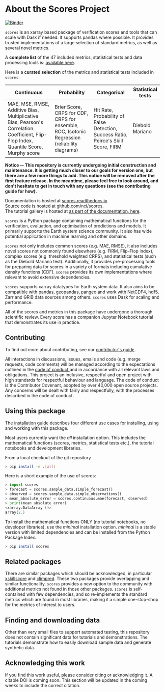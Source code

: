 # About the Scores Project

[![Binder](https://mybinder.org/badge_logo.svg)](https://mybinder.org/v2/gh/nci/scores/HEAD?labpath=tutorials%2FExplanation.ipynb)

`scores` is an xarray based package of verification scores and tools that can scale with Dask if needed. It supports pandas where possible.
It provides trusted implementations of a large selection of standard metrics, as well as several novel metrics.


A **complete list** of the 47 included metrics, statistical tests and data processing tools is: [available here](https://scores.readthedocs.io/en/develop/included.html).

Here is a **curated selection** of the metrics and statistical tests included in `scores`:

| Continuous                      | Probability | Categorical      | Statistical tests |
| ----------                      | ----------- | -----------      | ----------------- |
| MAE, MSE, RMSE, Additive Bias, Multiplicative Bias, Pearson's Correlation Coefficient, Flip-Flop Index, Quantile Score, Murphy score  | Brier Score, CRPS for CDF, CRPS for ensemble, ROC, Isotonic Regression (reliability diagrams)   | Hit Rate, Probability of False Detection, Success Ratio, Peirce's Skill Score, FIRM  |  Diebold Mariano |

**Notice -- This repository is currently undergoing initial construction and maintenance. It is getting much closer to our goals for version one, but there are a few more things to add. This notice will be removed after the first feature release. In the meantime, please feel free to look around, and don't hesitate to get in touch with any questions (see the contributing guide for how).**

Documentation is hosted at [scores.readthedocs.io](https://scores.readthedocs.io).  
Source code is hosted at [github.com/nci/scores](https://github.com/nci/scores).  
The tutorial gallery is hosted at [as part of the documentation, here](https://scores.readthedocs.io/en/latest/tutorials/Explanation.html).

`scores` is a Python package containing mathematical functions for the verification, evaluation, and optimisation of predictions and models. It primarily supports the Earth system science community. It also has wide potential application in machine learning and other domains.

`scores` not only includes common scores (e.g. MAE, RMSE), it also includes novel scores not commonly found elsewhere (e.g. FIRM, Flip-Flop Index), complex scores (e.g. threshold weighted CRPS), and statistical tests (such as the Diebold Mariano test). Additionally, it provides pre-processing tools for preparing data for scores in a variety of formats including cumulative density functions (CDF). `scores` provides its own implementations where relevant to avoid extensive dependencies.

`scores` supports xarray datatypes for Earth system data. It also aims to be compatible with pandas, geopandas, pangeo and work with NetCDF4, hdf5, Zarr and GRIB data sources among others. `scores` uses Dask for scaling and performance.

All of the scores and metrics in this package have undergone a thorough scientific review. Every score has a companion Jupyter Notebook tutorial that demonstrates its use in practice.

## Contributing
To find out more about contributing, see our [contributor's guide](https://github.com/nci/scores/blob/main/docs/contributing.md).

All interactions in discussions, issues, emails and code (e.g. merge requests, code comments) will be managed according to the expectations outlined in the [ code of conduct ](https://github.com/nci/scores/blob/main/CODE_OF_CONDUCT.md) and in accordance with all relevant laws and obligations. This project is an inclusive, respectful and open project with high standards for respectful behaviour and language. The code of conduct is the Contributor Covenant, adopted by over 40,000 open source projects. Any concerns will be dealt with fairly and respectfully, with the processes described in the code of conduct.

## Using this package

The [installation guide](https://scores.readthedocs.io/en/latest/installation.html) describes four different use cases for installing, using and working with this package.

Most users currently want the *all* installation option. This includes the mathematical functions (scores, metrics, statistical tests etc.), the tutorial notebooks and development libraries.

From a local checkout of the git repository

```bash
> pip install -e .[all]
```

Here is a short example of the use of scores:

```py
> import scores
> forecast = scores.sample_data.simple_forecast()
> observed = scores.sample_data.simple_observations()
> mean_absolute_error = scores.continuous.mae(forecast, observed)
> print(mean_absolute_error)
<xarray.DataArray ()>
array(2.)
```

To install the mathematical functions ONLY (no tutorial notebooks, no developer libraries), use the *minimal* installation option. *minimal* is a stable version with limited dependencies and can be installed from the Python Package Index.

```bash
> pip install scores
```

## Related packages

There are similar packages which should be acknowledged, in particular [xskillscore](https://xskillscore.readthedocs.io/en/stable/) and [climpred](https://github.com/pangeo-data/climpred). These two packages provide overlapping and similar functionality. `scores` provides a new option to the community with additional metrics not found in those other packages. `scores` is self-contained with few dependencies, and so re-implements the standard metrics which are found in most libraries, making it a simple one-stop-shop for the metrics of interest to users.

## Finding and downloading data

Other than very small files to support automated testing, this repository does not contain significant data for tutorials and demonstrations. The tutorials demonstrate how to easily download sample data and generate synthetic data.

## Acknowledging this work

If you find this work useful, please consider citing or acknowledging it. A citable DOI is coming soon. This section will be updated in the coming weeks to include the correct citation.
